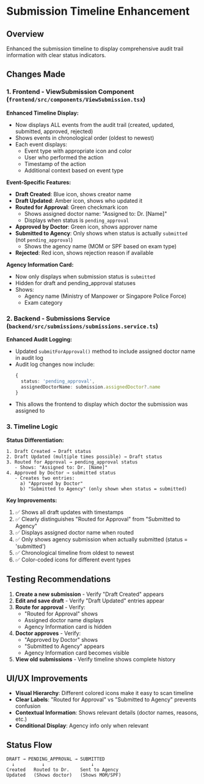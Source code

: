 # Submission Timeline Enhancement

## Overview
Enhanced the submission timeline to display comprehensive audit trail information with clear status indicators.

## Changes Made

### 1. Frontend - ViewSubmission Component (`frontend/src/components/ViewSubmission.tsx`)

**Enhanced Timeline Display:**
- Now displays ALL events from the audit trail (created, updated, submitted, approved, rejected)
- Shows events in chronological order (oldest to newest)
- Each event displays:
  - Event type with appropriate icon and color
  - User who performed the action
  - Timestamp of the action
  - Additional context based on event type

**Event-Specific Features:**

- **Draft Created**: Blue icon, shows creator name
- **Draft Updated**: Amber icon, shows who updated it
- **Routed for Approval**: Green checkmark icon
  - Shows assigned doctor name: "Assigned to: Dr. [Name]"
  - Displays when status is `pending_approval`
- **Approved by Doctor**: Green icon, shows approver name
- **Submitted to Agency**: Only shows when status is actually `submitted` (not `pending_approval`)
  - Shows the agency name (MOM or SPF based on exam type)
- **Rejected**: Red icon, shows rejection reason if available

**Agency Information Card:**
- Now only displays when submission status is `submitted`
- Hidden for draft and pending_approval statuses
- Shows:
  - Agency name (Ministry of Manpower or Singapore Police Force)
  - Exam category

### 2. Backend - Submissions Service (`backend/src/submissions/submissions.service.ts`)

**Enhanced Audit Logging:**
- Updated `submitForApproval()` method to include assigned doctor name in audit log
- Audit log changes now include:
  ```typescript
  {
    status: 'pending_approval',
    assignedDoctorName: submission.assignedDoctor?.name
  }
  ```
- This allows the frontend to display which doctor the submission was assigned to

### 3. Timeline Logic

**Status Differentiation:**
```
1. Draft Created → Draft status
2. Draft Updated (multiple times possible) → Draft status  
3. Routed for Approval → pending_approval status
   - Shows: "Assigned to: Dr. [Name]"
4. Approved by Doctor → submitted status
   - Creates two entries:
     a) "Approved by Doctor" 
     b) "Submitted to Agency" (only shown when status = submitted)
```

**Key Improvements:**
1. ✅ Shows all draft updates with timestamps
2. ✅ Clearly distinguishes "Routed for Approval" from "Submitted to Agency"
3. ✅ Displays assigned doctor name when routed
4. ✅ Only shows agency submission when actually submitted (status = 'submitted')
5. ✅ Chronological timeline from oldest to newest
6. ✅ Color-coded icons for different event types

## Testing Recommendations

1. **Create a new submission** - Verify "Draft Created" appears
2. **Edit and save draft** - Verify "Draft Updated" entries appear
3. **Route for approval** - Verify:
   - "Routed for Approval" shows
   - Assigned doctor name displays
   - Agency Information card is hidden
4. **Doctor approves** - Verify:
   - "Approved by Doctor" shows
   - "Submitted to Agency" appears
   - Agency Information card becomes visible
5. **View old submissions** - Verify timeline shows complete history

## UI/UX Improvements

- **Visual Hierarchy**: Different colored icons make it easy to scan timeline
- **Clear Labels**: "Routed for Approval" vs "Submitted to Agency" prevents confusion
- **Contextual Information**: Shows relevant details (doctor names, reasons, etc.)
- **Conditional Display**: Agency info only when relevant

## Status Flow

```
DRAFT → PENDING_APPROVAL → SUBMITTED
  ↓          ↓                 ↓
Created   Routed to Dr.    Sent to Agency
Updated   (Shows doctor)   (Shows MOM/SPF)
```
